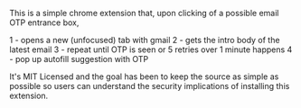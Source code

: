 This is a simple chrome extension that, upon clicking of a possible email OTP entrance box,

1 - opens a new (unfocused) tab with gmail
2 - gets the intro body of the latest email
3 - repeat until OTP is seen or 5 retries over 1 minute happens
4 - pop up autofill suggestion with OTP


It's MIT Licensed and the goal has been to keep the source as simple as possible so users can
understand the security implications of installing this extension.